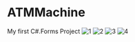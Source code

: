 # ATMMachine
My first C#.Forms Project
![1](https://user-images.githubusercontent.com/83366765/219468913-ced9a8d1-8efe-411c-8836-8cfafd6d1567.PNG)
![2](https://user-images.githubusercontent.com/83366765/219468926-d3ae1c24-16d7-49f0-98ab-007eb27e101a.PNG)
![3](https://user-images.githubusercontent.com/83366765/219468936-9af0ea4e-9a1e-483c-b931-0f9692688e5d.PNG)
![4](https://user-images.githubusercontent.com/83366765/219468943-2b214822-02f0-478f-8a93-30e572095d12.PNG)
